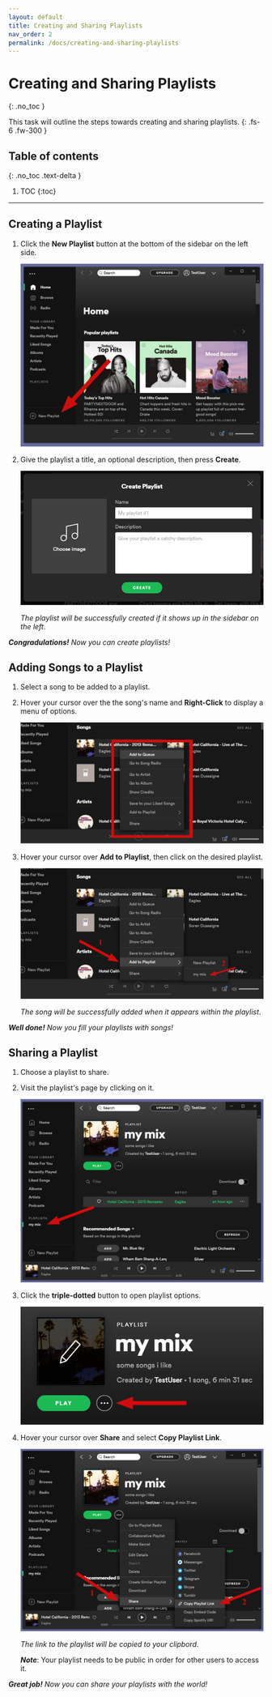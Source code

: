 ```yaml
---
layout: default
title: Creating and Sharing Playlists
nav_order: 2
permalink: /docs/creating-and-sharing-playlists
---
```


# Creating and Sharing Playlists
{: .no_toc }


This task will outline the steps towards creating and sharing playlists.
{: .fs-6 .fw-300 }

## Table of contents
{: .no_toc .text-delta }

1. TOC
{:toc}

---

## Creating a Playlist

1. Click the **New Playlist** button at the bottom of the sidebar on the left side.  

    ![NewPlaylist](https://github.com/kanmatthew/Matt-test-docs/blob/gh-pages/assets/images/pointing-to-playlist.png?raw=true "New Playlist Button")

2. Give the playlist a title, an optional description, then press **Create**.  

    ![CreatePlaylist](https://github.com/kanmatthew/Matt-test-docs/blob/gh-pages/assets/images/create-playlist.PNG?raw=true "Creating Playlist")

    _The playlist will be successfully created if it shows up in the sidebar on the left_.

***Congradulations!** Now you can create playlists!*

## Adding Songs to a Playlist

1. Select a song to be added to a playlist.

2. Hover your cursor over the the song's name and **Right-Click** to display a menu of options.  

    ![SongOptions](https://github.com/kanmatthew/Matt-test-docs/blob/gh-pages/assets/images/song-menu.png?raw=true "Song Options")

3. Hover your cursor over **Add to Playlist**, then click on the desired playlist.  

    ![AddSong](https://github.com/kanmatthew/Matt-test-docs/blob/gh-pages/assets/images/add-song-to-playlist.png?raw=true "Adding to Playlist")

    _The song will be successfully added when it appears within the playlist_.

***Well done!** Now you fill your playlists with songs!*

## Sharing a Playlist

1. Choose a playlist to share.

2. Visit the playlist's page by clicking on it.  

    ![PlaylistPage](https://github.com/kanmatthew/Matt-test-docs/blob/gh-pages/assets/images/playlist-page.png?raw=true "Playlist Page")

3. Click the **triple-dotted** button to open playlist options.  

    ![TripleDotButton](https://github.com/kanmatthew/Matt-test-docs/blob/gh-pages/assets/images/playlist-triple-dot-button.png?raw=true "Triple Dotted Button Location")

4. Hover your cursor over **Share** and select **Copy Playlist Link**.  

    ![ShareOptions](https://github.com/kanmatthew/Matt-test-docs/blob/gh-pages/assets/images/copy-playlist-link.png?raw=true "Sharing Options")

    _The link to the playlist will be copied to your clipbord_.

    **_Note_**: Your playlist needs to be public in order for other users to access it.
    
***Great job!** Now you can share your playlists with the world!*
